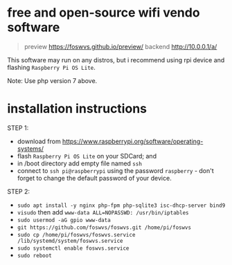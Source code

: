 # free and open-source wifi vendo software

> preview https://foswvs.github.io/preview/
> backend http://10.0.0.1/a/

 This software may run on any distros, but i recommend using rpi device and flashing `Raspberry Pi OS Lite`.

 Note: Use php version 7 above.

# installation instructions
STEP 1:
 - download from https://www.raspberrypi.org/software/operating-systems/
 - flash `Raspberry Pi OS Lite` on your SDCard; and
 - in /boot directory add empty file named `ssh`
 - connect to `ssh pi@raspberrypi` using the password `raspberry` - don't forget to change the default password of your device.
 
STEP 2:
 - `sudo apt install -y nginx php-fpm php-sqlite3 isc-dhcp-server bind9`
 - `visudo` then add `www-data ALL=NOPASSWD: /usr/bin/iptables`
 - `sudo usermod -aG gpio www-data`
 - `git https://github.com/foswvs/foswvs.git /home/pi/foswvs`
 - `sudo cp /home/pi/foswvs/foswvs.service /lib/systemd/system/foswvs.service`
 - `sudo systemctl enable foswvs.service`
 - `sudo reboot`